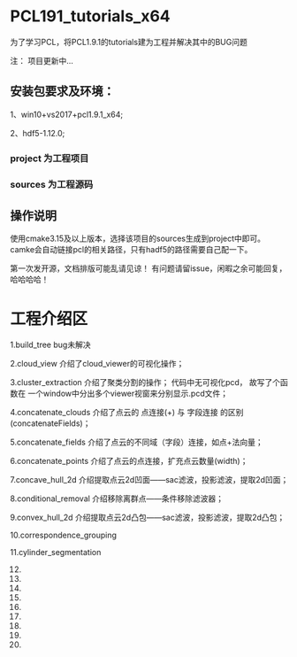 # PCL191_tutorials_x64
为了学习PCL，将PCL1.9.1的tutorials建为工程并解决其中的BUG问题 

注： 项目更新中...

## 安装包要求及环境：
1、win10+vs2017+pcl1.9.1_x64;

2、hdf5-1.12.0;

### project 为工程项目
### sources 为工程源码

## 操作说明
使用cmake3.15及以上版本，选择该项目的sources生成到project中即可。
camke会自动链接pcl的相关路径，只有hadf5的路径需要自己配一下。

第一次发开源，文档排版可能乱请见谅！
有问题请留issue，闲暇之余可能回复，哈哈哈哈！


# 工程介绍区
1.build_tree bug未解决

2.cloud_view
介绍了cloud_viewer的可视化操作；

3.cluster_extraction
介绍了聚类分割的操作；
代码中无可视化pcd， 故写了个函数在 一个window中分出多个viewer视窗来分别显示.pcd文件；

4.concatenate_clouds
介绍了点云的 点连接(+) 与 字段连接 的区别(concatenateFields)；

5.concatenate_fields
介绍了点云的不同域（字段）连接，如点+法向量；

6.concatenate_points
介绍了点云的点连接，扩充点云数量(width)；

7.concave_hull_2d
介绍提取点云2d凹面——sac滤波，投影滤波，提取2d凹面；

8.conditional_removal
介绍移除离群点——条件移除滤波器；

9.convex_hull_2d
介绍提取点云2d凸包——sac滤波，投影滤波，提取2d凸包；

10.correspondence_grouping

11.cylinder_segmentation

12.

13.

14.

15.

16.

17.

18.

19.

20.